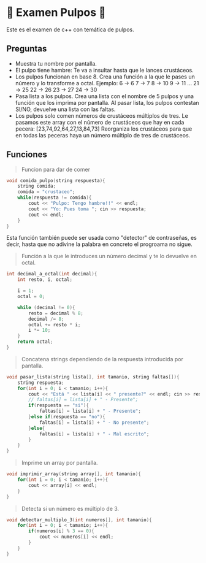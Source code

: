 # 🐙 Examen Pulpos 🐙

Este es el examen de c++ con temática de pulpos.

## Preguntas

* Muestra tu nombre por pantalla.
* El pulpo tiene hambre: Te va a insultar hasta que le lances crustáceos.
* Los pulpos funcionan en base 8.
        Crea una función a la que le pases un número y lo transforme a octal. Ejemplo:
        6 -> 6
        7 -> 7
        8 -> 10
        9 -> 11
        ...
        21 -> 25
        22 -> 26
        23 -> 27
        24 -> 30
* Pasa lista a los pulpos.
Crea una lista con el nombre de 5 pulpos y una función que los imprima por pantalla.
Al pasar lista, los pulpos contestan SI/NO, devuelve una lista con las faltas.
* Los pulpos solo comen números de crustáceos múltiplos de tres.
Le pasamos este array con el número de crustáceos que hay en cada pecera:
[23,74,92,64,27,13,84,73]
Reorganiza los crustáceos para que en todas las peceras haya un número múltiplo de tres de crustáceos.

## Funciones

> Funcion para dar de comer

```cpp
void comida_pulpo(string respuesta){
    string comida;
    comida = "crustaceo";
    while(respuesta != comida){
        cout << "Pulpo: Tengo hambre!!" << endl;
        cout << "Yo: Pues toma "; cin >> respuesta;
        cout << endl;
    }
}
```

Esta función también puede ser usada como "detector" de contraseñas, es decir, hasta que no adivine la palabra en concreto el progroama no sigue.

> Función a la que le introduces un número decimal y te lo devuelve en octal.

```cpp
int decimal_a_octal(int decimal){
    int resto, i, octal;

    i = 1;
    octal = 0;

    while (decimal != 0){
        resto = decimal % 8;
        decimal /= 8;
        octal += resto * i;
        i *= 10;
    }
    return octal;
}
```

> Concatena strings dependiendo de la respuesta introducida por pantalla.

```cpp
void pasar_lista(string lista[], int tamanio, string faltas[]){
    string respuesta;
    for(int i = 0; i < tamanio; i++){
        cout << "Está " << lista[i] << " presente?" << endl; cin >> respuesta;
        // faltas[i] = lista[i] + " - Presente";
        if(respuesta == "si"){
            faltas[i] = lista[i] + " - Presente";
        }else if(respuesta == "no"){
            faltas[i] = lista[i] + " - No presente";
        }else{
            faltas[i] = lista[i] + " - Mal escrito";
        }
    }
}
```

> Imprime un array por pantalla.

```cpp
void imprimir_array(string array[], int tamanio){
    for(int i = 0; i < tamanio; i++){
        cout << array[i] << endl;
    }
}
```

> Detecta si un número es múltiplo de 3.

```cpp
void detectar_multiplo_3(int numeros[], int tamanio){
    for(int i = 0; i < tamanio; i++){
        if(numeros[i] % 3 == 0){
            cout << numeros[i] << endl;
        }
    }
}
```